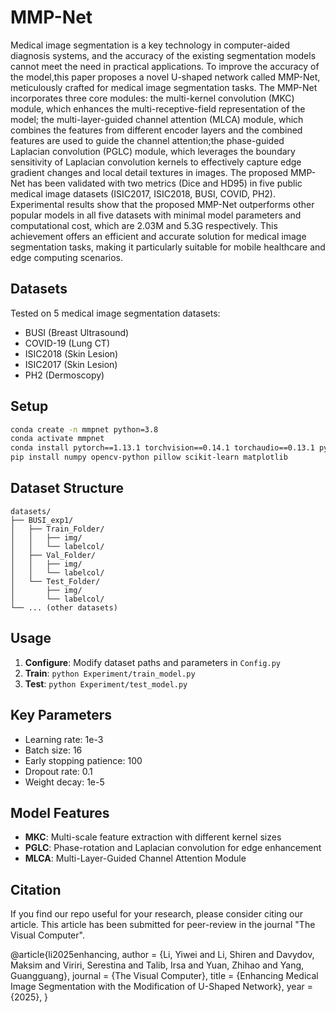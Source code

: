 # MMP-Net
Medical image segmentation is a key technology in computer-aided diagnosis systems, and the accuracy of the existing segmentation models cannot meet the need in practical applications. To improve the accuracy of the model,this paper proposes a novel U-shaped network called MMP-Net, meticulously crafted for medical image segmentation tasks. The MMP-Net incorporates three core modules: the multi-kernel convolution (MKC) module, which enhances the multi-receptive-field representation of the model; the multi-layer-guided channel attention (MLCA) module, which combines the features from different encoder layers and the combined features are used to guide the channel attention;the phase-guided Laplacian convolution (PGLC) module, which leverages the boundary sensitivity of Laplacian convolution kernels to effectively capture edge gradient changes and local detail textures in images. The proposed MMP-Net has been validated with two metrics (Dice and HD95) in five public medical image datasets (ISIC2017, ISIC2018, BUSI, COVID, PH2). Experimental results show that the proposed MMP-Net outperforms other popular models in all five datasets with minimal model parameters and computational cost, which are 2.03M and 5.3G respectively. This achievement offers an efficient and accurate solution for medical image segmentation tasks, making it particularly suitable for mobile healthcare and edge computing scenarios. 

## Datasets

Tested on 5 medical image segmentation datasets:
- BUSI (Breast Ultrasound)
- COVID-19 (Lung CT) 
- ISIC2018 (Skin Lesion)
- ISIC2017 (Skin Lesion)
- PH2 (Dermoscopy)

## Setup

```bash
conda create -n mmpnet python=3.8
conda activate mmpnet
conda install pytorch==1.13.1 torchvision==0.14.1 torchaudio==0.13.1 pytorch-cuda=11.7 -c pytorch -c nvidia
pip install numpy opencv-python pillow scikit-learn matplotlib
```

## Dataset Structure

```
datasets/
├── BUSI_exp1/
│   ├── Train_Folder/
│   │   ├── img/
│   │   └── labelcol/
│   ├── Val_Folder/
│   │   ├── img/
│   │   └── labelcol/
│   └── Test_Folder/
│       ├── img/
│       └── labelcol/
└── ... (other datasets)
```

## Usage

1. **Configure**: Modify dataset paths and parameters in `Config.py`
2. **Train**: `python Experiment/train_model.py`
3. **Test**: `python Experiment/test_model.py`

## Key Parameters

- Learning rate: 1e-3
- Batch size: 16
- Early stopping patience: 100
- Dropout rate: 0.1
- Weight decay: 1e-5

## Model Features

- **MKC**: Multi-scale feature extraction with different kernel sizes
- **PGLC**: Phase-rotation and Laplacian convolution for edge enhancement  
- **MLCA**: Multi-Layer-Guided Channel Attention Module

## Citation

If you find our repo useful for your research, please consider citing our article. This article has been submitted for peer-review in the journal "The Visual Computer".

@article{li2025enhancing,
  author = {Li, Yiwei and Li, Shiren and Davydov, Maksim and Viriri, Serestina and Talib, Irsa and Yuan, Zhihao and Yang, Guangguang},
  journal = {The Visual Computer},
  title = {Enhancing Medical Image Segmentation with the Modification of U-Shaped Network},
  year = {2025},
}
